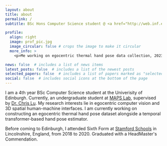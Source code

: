 ```yaml
---
layout: about
title: about
permalink: /
subtitle: BSc Hons Computer Science student @ <a href="http://web.inf.ed.ac.uk/ipab" target="_blank">School of Informatics</a>, <a href="https://www.ed.ac.uk" target="_blank">University of Edinburgh</a>

profile:
  align: right
  image: prof_pic.jpg
  image_circular: false # crops the image to make it circular
  more_info: >
    <p>Me working on egocentric thermal hand pose data collection, 2023</p>

news: false  # includes a list of news items
latest_posts: false  # includes a list of the newest posts
selected_papers: false  # includes a list of papers marked as "selected={true}"
social: false  # includes social icons at the bottom of the page
---
```


I am a 4th year BSc Computer Science student at the Univerisity of Edinburgh. Currently, an undergraduate student at <a href="https://maps-lab.github.io/" target="_blank">MAPS Lab</a>, supervised by <a href="https://christopherlu.github.io/" target="_blank">Dr. Chris Lu</a>. My research interests lie in egocentric computer vision and 3D spatial human-machine interfaces. I am currently working on constructing an egocentric thermal hand pose dataset alongside a temporal transformer-based hand pose estimator. 

Before coming to Edinburgh, I attended Sixth Form at <a href="https://stamfordschools.org.uk" target="_blank">Stamford Schools</a> in Lincolnshire, England, from 2018 to 2020. Graduated with a HeadMaster's Commendation.